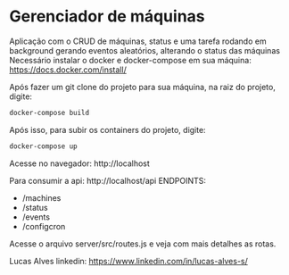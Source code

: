 # Gerenciador de máquinas

Aplicação com o CRUD de máquinas, status e uma tarefa rodando em background gerando eventos aleatórios, alterando o status das máquinas
Necessário instalar o docker e docker-compose em sua máquina: https://docs.docker.com/install/

Após fazer um git clone do projeto para sua máquina, na raiz do projeto, digite:

```sh
docker-compose build
```
Após isso, para subir os containers do projeto, digite:

```sh
docker-compose up
```

Acesse no navegador: 
http://localhost

Para consumir a api:
http://localhost/api
ENDPOINTS:
- /machines
- /status
- /events
- /configcron

Acesse o arquivo server/src/routes.js e veja com mais detalhes as rotas.

Lucas Alves
linkedin: https://www.linkedin.com/in/lucas-alves-s/
